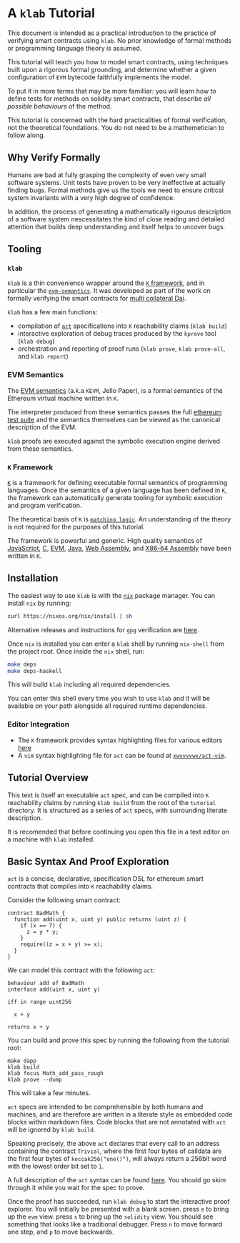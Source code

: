 # A `klab` Tutorial

This document is intended as a practical introduction to the practice of verifying smart contracts
using `klab`. No prior knowledge of formal methods or programming language theory is assumed.

This tutorial will teach you how to model smart contracts, using techniques built upon a rigorous formal
grounding, and determine whether a given configuration of `EVM` bytecode faithfully implements the model.

To put it in more terms that may be more familliar: you will learn how to define tests for methods
on solidity smart contracts, that describe *all possible behaviours* of the method.

This tutorial is concerned with the hard practicalities of formal verification, not the theoretical
foundations. You do not need to be a mathemetician to follow along.

## Why Verify Formally

Humans are bad at fully grasping the complexity of even very small software systems. Unit tests have
proven to be very ineffective at actually finding bugs. Formal methods give us the tools we need to
ensure critical system invariants with a very high degree of confidence.

In addition, the process of generating a mathematically rigourus description of a software system
nescessitates the kind of close reading and detailed attention that builds deep understanding and
itself helps to uncover bugs.

## Tooling

### `klab`

`klab` is a thin convenience wrapper around the [`K` framework](http://www.kframework.org/index.php/Main_Page),
and in particular the [`evm-semantics`](https://github.com/kframework/evm-semantics). It was developed
as part of the work on formally verifying the smart contracts for [multi collateral Dai](https://github.com/dapphub/k-dss).

`klab` has a few main functions:

- compilation of [`act`](https://github.com/dapphub/klab/blob/master/acts.md) specifications into `K` reachability claims (`klab build`)
- interactive exploration of debug traces produced by the `kprove` tool (`klab debug`)
- orchestration and reporting of proof runs (`klab prove`, `klab prove-all`, and `klab report`)

### EVM Semantics

The [EVM semantics](https://github.com/dapphub/klab/blob/master/acts.md) (a.k.a `KEVM`, Jello
Paper), is a formal semantics of the Ethereum virtual machine written in `K`.

The interpreter produced from these semantics passes the full [ethereum test
suite](https://github.com/ethereum/tests) and the semantics themselves can be viewed as the
canonical description of the EVM.

`klab` proofs are executed against the symbolic execution engine derived from these semantics.

### `K` Framework

[`K`](http://www.kframework.org/index.php/Main_Page) is a framework for defining executable formal semantics of
programming languages. Once the semantics of a given language has been defined in `K`, the framework
can automatically generate tooling for symbolic execution and program verification.

The theoretical basis of `K` is [`matching logic`](http://www.matching-logic.org/index.php/Matching_Logic).
An understanding of the theory is not required for the purposes of this tutorial.

The framework is powerful and generic. High quality semantics of
[JavaScript](https://github.com/kframework/javascript-semantics),
[C](https://github.com/kframework/c-semantics), [EVM](https://github.com/kframework/evm-semantics),
[Java](https://github.com/kframework/java-semantics), [Web
Assembly](https://github.com/kframework/wasm-semantics), and [X86-64
Assembly](https://github.com/kframework/X86-64-Semantics) have been written in `K`.

## Installation

The easiest way to use `klab` is with the [`nix`](https://nixos.org/) package manager. You can
install `nix` by running:

```sh
curl https://nixos.org/nix/install | sh
```

Alternative releases and instructions for `gpg` verification are [here](https://nixos.org/nix/download.html).

Once `nix` is installed you can enter a `klab` shell by running `nix-shell` from the project root.
Once inside the `nix` shell, run:

```sh
make deps
make deps-haskell
```

This will build `klab` including all required dependencies.

You can enter this shell every time you wish to use `klab` and it will be available on your path
alongside all required runtime dependencies.

### Editor Integration

- The `K` framework provides syntax highlighting files for various editors [here](http://www.kframework.org/index.php/Editor_Support)
- A `vim` syntax highlighting file for `act` can be found at [`xwvvvvwx/act-vim`](https://github.com/xwvvvvwx/act-vim).

## Tutorial Overview

This text is itself an executable `act` spec, and can be compiled into `K` reachability claims by
running `klab build` from the root of the `tutorial` directory. It is structured as a series of
`act` specs, with surrounding literate description.

It is recomended that before continuing you open this file in a text editor on a machine with `klab` installed.

## Basic Syntax And Proof Exploration

`act` is a concise, declarative, specification DSL for ethereum smart contracts that compiles into
`K` reachability claims.

Consider the following smart contract:

```solidity
contract BadMath {
  function add(uint x, uint y) public returns (uint z) {
    if (x == 7) {
      z = y * y;
    }
    require((z = x + y) >= x);
  }
}
```

We can model this contract with the following `act`:

```act
behaviour add of BadMath
interface add(uint x, uint y)

iff in range uint256

  x + y

returns x + y
```

You can build and prove this spec by running the following from the tutorial root:

```
make dapp
klab build
klab focus Math_add_pass_rough
klab prove --dump
```

This will take a few minutes.

`act` specs are intended to be comprehensible by both humans and machines, and are therefore are
written in a literate style as embedded code blocks within markdown files. Code blocks that are not
annotated with `act` will be ignored by `klab build`.

Speaking precisely, the above `act` declares that every call to an address containing the contract
`Trivial`, where the first four bytes of calldata are the first four bytes of `keccak256("one()")`,
will always return a 256bit word with the lowest order bit set to `1`.

A full description of the `act` syntax can be found [here](https://github.com/dapphub/klab/blob/master/acts.md).
You should go skim through it while you wait for the spec to prove.

Once the proof has succeeded, run `klab debug` to start the interactive proof explorer. You will
initially be presented with a blank screen. press `e` to bring up the `evm` view. press `s` to bring
up the `solidity` view. You should see something that looks like a traditional debugger. Press `n`
to move forward one step, and `p` to move backwards.
